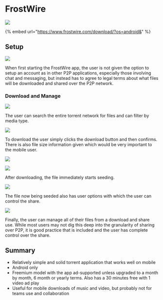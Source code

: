 # FrostWire

![][image-1]

{% embed url="https://www.frostwire.com/download/?os=android&" %}

## Setup

![][image-2]

When first starting the FrostWire app, the user is not given the option to setup an account as in other P2P applications, especially those involving chat and messaging, but instead has to agree to legal terms about what files will be downloaded and shared over the P2P network.

### Download and Manage

![][image-3]

The user can search the entire torrent network for files and can filter by media type.

![][image-4]

To download the user simply clicks the download button and then confirms. There is also file size information given which would be very important to the mobile user.

![][image-5]

![][image-6]

After downloading, the file immediately starts seeding.

![][image-7]

The file now being seeded also has user options with which the user can control the share.

![][image-8]

Finally, the user can manage all of their files from a download and share use. While most users may not dig this deep into the granularity of sharing over P2P, it is good practice that is included and the user has complete control over the share.

## Summary

* Relatively simple and solid torrent application that works well on mobile
* Android only
* Freemium model with the app ad-supported unless upgraded to a month by month, 6 month or yearly terms. Also has a 30 minutes free with 1 video ad play
* Useful for mobile downloads of music and video, but probably not for teams use and collaboration

[image-1]:	../../.gitbook/assets/frostwire-logo.jpg
[image-2]:	../../.gitbook/assets/frostwire-setup%20%281%29.png
[image-3]:	../../.gitbook/assets/frostfire-screen-17.png
[image-4]:	../../.gitbook/assets/frostfire-screen-18.png
[image-5]:	../../.gitbook/assets/frostfire-screen-20.png
[image-6]:	../../.gitbook/assets/frostfire-screen-19.png
[image-7]:	../../.gitbook/assets/frostfire-screen-21.png
[image-8]:	../../.gitbook/assets/frostwire-details.png